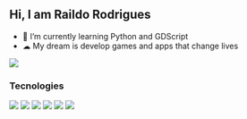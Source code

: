 ## Hi, I am Raildo Rodrigues
- 🌱  I’m currently learning Python and GDScript
- ☁   My dream is develop games and apps that change lives

<a href="https://github.com/raildorodrigues">
  <img  align="center" src="https://github-readme-stats.vercel.app/api?username=raildorodrigues&count_private=true&show_icons=true&theme=dark" />
</a>


### Tecnologies
<div>
   <img src="https://img.shields.io/badge/GODOT-%23FFFFFF.svg?style=for-the-badge&logo=godot-engine" />
   <img src="https://img.shields.io/badge/javascript-%23323330.svg?style=for-the-badge&logo=javascript&logoColor=%23F7DF1E" />
   <img src="https://img.shields.io/badge/python-3670A0?style=for-the-badge&logo=python&logoColor=ffdd54" />
   <img src="https://img.shields.io/badge/html5-%23E34F26.svg?style=for-the-badge&logo=html5&logoColor=white" />
   <img src="https://img.shields.io/badge/css3-%231572B6.svg?style=for-the-badge&logo=css3&logoColor=white" />
   <img src="https://img.shields.io/badge/c%23-%23239120.svg?style=for-the-badge&logo=c-sharp&logoColor=white" />

</div>

